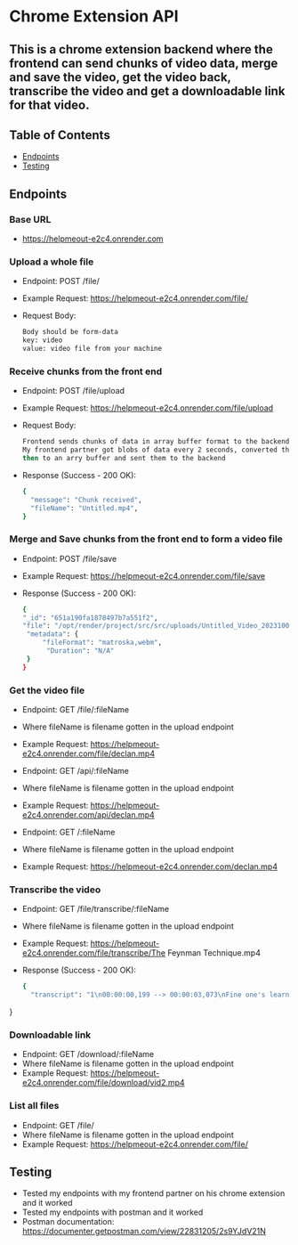 # Chrome Extension API

## This is a chrome extension backend where the frontend can send chunks of video data, merge and save the video, get the video back, transcribe the video and get a downloadable link for that video.

## Table of Contents

- [Endpoints](#endpoints)
- [Testing](#testing)

## Endpoints

### Base URL

- https://helpmeout-e2c4.onrender.com

### Upload a whole file
- Endpoint: POST /file/
- Example Request: https://helpmeout-e2c4.onrender.com/file/
- Request Body:

  ```bash
  Body should be form-data
  key: video
  value: video file from your machine
  ```

### Receive chunks from the front end

- Endpoint: POST /file/upload
- Example Request: https://helpmeout-e2c4.onrender.com/file/upload
- Request Body:

  ```bash
  Frontend sends chunks of data in array buffer format to the backend
  My frontend partner got blobs of data every 2 seconds, converted them to base64
  then to an arry buffer and sent them to the backend
  ```
- Response (Success - 200 OK):

  ```bash
  {
    "message": "Chunk received",
    "fileName": "Untitled.mp4",
  }


### Merge and Save chunks from the front end to form a video file

- Endpoint: POST /file/save
- Example Request: https://helpmeout-e2c4.onrender.com/file/save
- Response (Success - 200 OK):

  ```bash
  {
  "_id": "651a190fa1878497b7a551f2",
  "file": "/opt/render/project/src/src/uploads/Untitled_Video_20231002.mp4",
   "metadata": {
       "fileFormat": "matroska,webm",
        "Duration": "N/A"
   }
  }
  ```

### Get the video file

- Endpoint: GET /file/:fileName
- Where fileName is filename gotten in the upload endpoint
- Example Request: https://helpmeout-e2c4.onrender.com/file/declan.mp4

- Endpoint: GET /api/:fileName
- Where fileName is filename gotten in the upload endpoint
- Example Request: https://helpmeout-e2c4.onrender.com/api/declan.mp4

- Endpoint: GET /:fileName
- Where fileName is filename gotten in the upload endpoint
- Example Request: https://helpmeout-e2c4.onrender.com/declan.mp4

### Transcribe the video

- Endpoint: GET /file/transcribe/:fileName
- Where fileName is filename gotten in the upload endpoint
- Example Request: https://helpmeout-e2c4.onrender.com/file/transcribe/The Feynman Technique.mp4

- Response (Success - 200 OK):

  ```bash
  {
    "transcript": "1\n00:00:00,199 --> 00:00:03,073\nFine one's learning technique is effective for learning\n\n2\n00:00:03,073 --> 00:00:06,106\nsomething new, deepening your understanding of what you\n\n3\n00:00:06,106 --> 00:00:08,900\nalready know, or helping you study for an\n\n4\n00:00:08,900 --> 00:00:09,140\nexam.\n\n5\n00:00:11,300 --> 00:00:13,206\nThe first step is to pick a topic\n\n6\n00:00:13,206 --> 00:00:15,985\nyou want to understand and start studying it.\n\n7\n00:00:17,017 --> 00:00:18,367\nOnce you know what it is about,\n\n8\n00:00:19,017 --> 00:00:20,922\ntake a piece of paper and write about\n\n9\n00:00:20,922 --> 00:00:22,985\nit as if you're teaching the idea to\n\n10\n00:00:22,985 --> 00:00:23,620\nsomeone else.\n\n11\n00:00:24,652 --> 00:00:27,032\nIdeally, write and speak at the same time.\n\n12\n00:00:27,603 --> 00:00:29,192\nJust as a teacher does it at the\n\n13\n00:00:29,192 --> 00:00:29,589\nblackboard board.\n\n14\n00:00:31,813 --> 00:00:34,435\nThis makes you realize which part you understand\n\n15\n00:00:34,435 --> 00:00:35,920\nand where you still have gaps\n\n16\n00:00:36,832 --> 00:00:39,450\nWhenever you get stuck, go back to study\n\n17\n00:00:39,450 --> 00:00:41,910\nand repeat that process until you have explained\n\n18\n00:00:41,910 --> 00:00:43,734\na whole topic from start to end.\n\n19\n00:00:45,980 --> 00:00:48,453\nWhen you're done, repeat the process from the\n\n20\n00:00:48,453 --> 00:00:50,150\nbeginning, but this time\n\n21\n00:00:50,527 --> 00:00:51,245\nsimplify your language.\n\n22\n00:00:51,659 --> 00:00:53,573\nOr use a graphic analogy to make a\n\n23\n00:00:53,573 --> 00:00:53,812\npoint.\n\n24\n00:00:54,689 --> 00:00:57,559\nIf your explanation ends up word or confusing,\n\n25\n00:00:57,958 --> 00:01:00,111\nyou probably have not understood it well enough.\n\n26\n00:01:00,684 --> 00:01:01,882\nSo you should start again.\n\n27\n00:01:04,037 --> 00:01:07,070\nThinking about an idea by explaining it, makes\n\n28\n00:01:07,070 --> 00:01:08,906\nthis learning method very effective.\n\n29\n00:01:09,798 --> 00:01:11,950\nOnce you can explain an idea in simple\n\n30\n00:01:11,950 --> 00:01:15,058\nlanguage, you have deeply understood it and will\n\n31\n00:01:15,058 --> 00:01:16,333\nremember it for a long time.\n\n32\n00:01:18,814 --> 00:01:21,436\nRichard Fe was a leading theoretical physicist,\n\n33\n00:01:21,833 --> 00:01:24,058\nwho received a nobel prize for his work\n\n34\n00:01:24,058 --> 00:01:25,670\nin quantum electro dynamics.\n\n35\n00:01:26,777 --> 00:01:29,191\nHe was notorious for asking his fellow\n\n36\n00:01:29,569 --> 00:01:32,759\nmathematicians to explain concepts in simple language to\n\n37\n00:01:32,759 --> 00:01:34,035\ntest their understanding.\n\n38\n00:01:37,081 --> 00:01:37,958\nThanks for watching.\n\n39\n00:01:38,915 --> 00:01:41,864\nAlso check out other sprouts learning techniques as\n\n40\n00:01:41,864 --> 00:01:44,177\nthey can complement the methods explained in this\n\n41\n00:01:44,177 --> 00:01:44,575\nvideo,\n\n42\n00:01:45,866 --> 00:01:47,779\nPlease use the comments below to give us\n\n43\n00:01:47,779 --> 00:01:49,693\nfeedback. Or tell us which of the techniques\n\n44\n00:01:49,693 --> 00:01:50,570\nis your favorite.\n"
}


### Downloadable link 

- Endpoint: GET /download/:fileName
- Where fileName is filename gotten in the upload endpoint
- Example Request: https://helpmeout-e2c4.onrender.com/file/download/vid2.mp4

### List all files

- Endpoint: GET /file/
- Where fileName is filename gotten in the upload endpoint
- Example Request: https://helpmeout-e2c4.onrender.com/file/

## Testing

- Tested my endpoints with my frontend partner on his chrome extension and it worked
- Tested my endpoints with postman and it worked
- Postman documentation: https://documenter.getpostman.com/view/22831205/2s9YJdV21N


